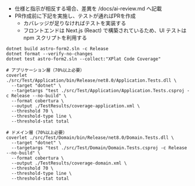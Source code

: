 - 仕様と指示が相反する場合、差異を /docs/ai-review.md へ記載
- PR作成前に下記を実施し、テストが通ればPRを作成
  - カバレッジが足りなければテストを実装する
  - フロントエンドは Next.js (React) で構築されているため、UI テストは npm スクリプトを利用する
```
dotnet build astro-form2.sln -c Release
dotnet format --verify-no-changes
dotnet test astro-form2.sln --collect:"XPlat Code Coverage"

# アプリケーション層（70%以上必要）
coverlet ./src/Test/Application/bin/Release/net8.0/Application.Tests.dll \
  --target "dotnet" \
  --targetargs "test ./src/Test/Application/Application.Tests.csproj -c Release --no-build" \
  --format cobertura \
  --output ./TestResults/coverage-application.xml \
  --threshold 70 \
  --threshold-type line \
  --threshold-stat total

# ドメイン層（70%以上必要）
coverlet ./src/Test/Domain/bin/Release/net8.0/Domain.Tests.dll \
  --target "dotnet" \
  --targetargs "test ./src/Test/Domain/Domain.Tests.csproj -c Release --no-build" \
  --format cobertura \
  --output ./TestResults/coverage-domain.xml \
  --threshold 70 \
  --threshold-type line \
  --threshold-stat total

```
